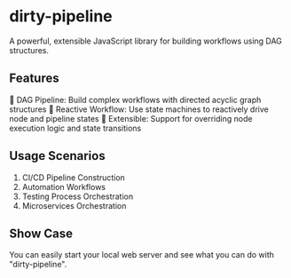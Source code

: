 # dirty-pipeline
A powerful, extensible JavaScript library for building workflows using DAG structures. 

## Features
🔄 DAG Pipeline: Build complex workflows with directed acyclic graph structures
🔧 Reactive Workflow: Use state machines to reactively drive node and pipeline states
💪 Extensible: Support for overriding node execution logic and state transitions

## Usage Scenarios
1. CI/CD Pipeline Construction
2. Automation Workflows
3. Testing Process Orchestration
4. Microservices Orchestration

## Show Case
You can easily start your local web server and see what you can do with "dirty-pipeline".
